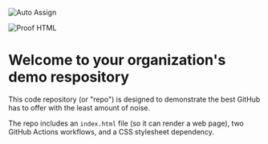 ![Auto Assign](https://github.com/Opaleiros-Foundation/demo-repository/actions/workflows/auto-assign.yml/badge.svg)

![Proof HTML](https://github.com/Opaleiros-Foundation/demo-repository/actions/workflows/proof-html.yml/badge.svg)

# Welcome to your organization's demo respository
This code repository (or "repo") is designed to demonstrate the best GitHub has to offer with the least amount of noise.

The repo includes an `index.html` file (so it can render a web page), two GitHub Actions workflows, and a CSS stylesheet dependency.
